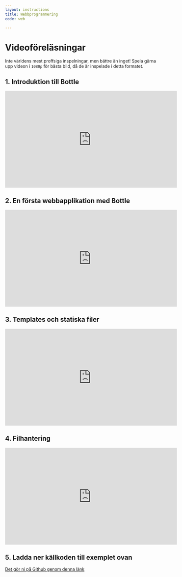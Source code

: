 ```yaml
---
layout: instructions
title: Webbprogrammering
code: web

---
```


# Videoföreläsningar

Inte världens mest proffsiga inspelningar, men bättre än inget! Spela gärna upp videon i `1080p` för bästa bild, då de är inspelade i detta formatet.

## 1. Introduktion till Bottle

<iframe width="560" height="315" src="https://www.youtube.com/embed/eDjfWwURvJA" frameborder="0" gesture="media" allow="encrypted-media" allowfullscreen></iframe>

## 2. En första webbapplikation med Bottle

<iframe width="560" height="315" src="https://www.youtube.com/embed/LB0WCbJ1yCQ" frameborder="0" gesture="media" allow="encrypted-media" allowfullscreen></iframe>

## 3. Templates och statiska filer

<iframe width="560" height="315" src="https://www.youtube.com/embed/Gud8gkNg9AI" frameborder="0" gesture="media" allow="encrypted-media" allowfullscreen></iframe>

## 4. Filhantering

<iframe width="560" height="315" src="https://www.youtube.com/embed/bZLYuDGbPzI" frameborder="0" gesture="media" allow="encrypted-media" allowfullscreen></iframe>

## 5. Ladda ner källkoden till exemplet ovan

[Det gör ni på Github genom denna länk](https://github.com/Tibbelit/Example-bottle-app)
